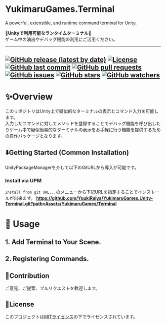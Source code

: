 # YukimaruGames.Terminal

A powerful, extensible, and runtime command terminal for Unity.

🚀<b>Unityで利用可能なランタイムターミナル</b>🚀
<br>ゲーム中の演出やデバッグ機能の利用にご活用ください。

---
[![GitHub release (latest by date)](https://img.shields.io/github/v/release/YuukiReiya/YukimaruGames.Unity-Terminal)](https://github.com/YukimaruGames.Unity-Terminal/releases)
[![License](https://img.shields.io/github/license/YuukiReiya/YukimaruGames.Unity-Terminal)](https://github.com/YuukiReiya/YukimaruGames.Unity-Terminal/blob/main/LICENSE)
[![GitHub last commit](https://img.shields.io/github/last-commit/YuukiReiya/YukimaruGames.Unity-Terminal)](https://github.com/YuukiReiya/YukimaruGames.Unity-Terminal/commits/main)
[![GitHub pull requests](https://img.shields.io/github/issues-pr/YuukiReiya/YukimaruGames.Unity-Terminal)](https://github.com/YuukiReiya/YukimaruGames.Unity-Terminal/pulls)
[![GitHub issues](https://img.shields.io/github/issues/YuukiReiya/YukimaruGames.Unity-Terminal)](https://github.com/YuukiReiya/YukimaruGames.Unity-Terminal/issues)
[![GitHub stars](https://img.shields.io/github/stars/YuukiReiya/YukimaruGames.Unity-Terminal?style=social)](https://github.com/YuukiReiya/YukimaruGames.Unity-Terminal/stargazers)
[![GitHub watchers](https://img.shields.io/github/watchers/YuukiReiya/YukimaruGames.Unity-Terminal?style=social)](https://github.com/YuukiReiya/YukimaruGames.Unity-Terminal/watchers)
---

# ✨Overview

このリポジトリはUnity上で疑似的なターミナルの表示とコマンド入力を可能します。<br>
入力したコマンドに対してメソッドを登録することでデバッグ機能を呼び出したりゲーム中で疑似簡易的なターミナルの表示をお手軽に行う機能を提供するための自作パッケージとなります。

## ⬇️Getting Started (Common Installation)

UnityPackageManagerを介して以下のGitURLから導入が可能です。

### Install via UPM

`Install from git URL...`のメニューから下記URLを指定することでインストールが出来ます。
<b>https://github.com/YuukiReiya/YukimaruGames.Unity-Terminal.git?path=Assets/YukimaruGames/Terminal</b>

# 🧩 Usage

## 1. Add Terminal to Your Scene.

## 2. Registering Commands.



## 🤝Contribution

ご意見、ご提案、プルリクエストを歓迎します。

## 📄License

このプロジェクトは[MITライセンス](https://github.com/YuukiReiya/YukimaruGames.Unity-Terminal/blob/main/LICENSE)の下でライセンスされています。
